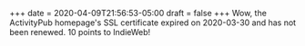+++
date = 2020-04-09T21:56:53-05:00
draft = false
+++
Wow, the ActivityPub homepage's SSL certificate expired on 2020-03-30 and has not been renewed. 10 points to IndieWeb!